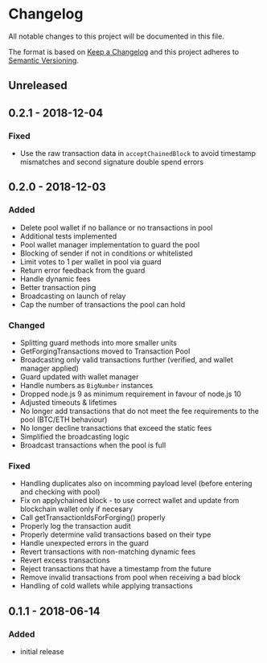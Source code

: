 # Changelog

All notable changes to this project will be documented in this file.

The format is based on [Keep a Changelog](http://keepachangelog.com/en/1.0.0/)
and this project adheres to [Semantic Versioning](http://semver.org/spec/v2.0.0.html).

## Unreleased

## 0.2.1 - 2018-12-04

### Fixed

- Use the raw transaction data in `acceptChainedBlock` to avoid timestamp mismatches and second signature double spend errors

## 0.2.0 - 2018-12-03

### Added

- Delete pool wallet if no ballance or no transactions in pool
- Additional tests implemented
- Pool wallet manager implementation to guard the pool
- Blocking of sender if not in conditions or whitelisted
- Limit votes to 1 per wallet in pool via guard
- Return error feedback from the guard
- Handle dynamic fees
- Better transaction ping
- Broadcasting on launch of relay
- Cap the number of transactions the pool can hold

### Changed

- Splitting guard methods into more smaller units
- GetForgingTransactions moved to Transaction Pool
- Broadcasting only valid transactions further (verified, and wallet manager applied)
- Guard updated with wallet manager
- Handle numbers as `BigNumber` instances
- Dropped node.js 9 as minimum requirement in favour of node.js 10
- Adjusted timeouts & lifetimes
- No longer add transactions that do not meet the fee requirements to the pool (BTC/ETH behaviour)
- No longer decline transactions that exceed the static fees
- Simplified the broadcasting logic
- Broadcast transactions when the pool is full

### Fixed

- Handling duplicates also on incomming payload level (before entering and checking with pool)
- Fix on applychained block - to use correct wallet and update from blockchain wallet only if necesary
- Call getTransactionIdsForForging() properly
- Properly log the transaction audit
- Properly determine valid transactions based on their type
- Handle unexpected errors in the guard
- Revert transactions with non-matching dynamic fees
- Revert excess transactions
- Reject transactions that have a timestamp from the future
- Remove invalid transactions from pool when receiving a bad block
- Handling of cold wallets while applying transactions

## 0.1.1 - 2018-06-14

### Added

- initial release
